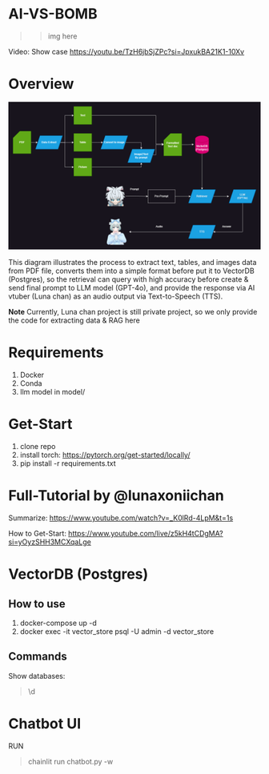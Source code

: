 # AI-VS-BOMB

>> img here

Video: Show case
https://youtu.be/TzH6jbSjZPc?si=JpxukBA21K1-10Xv

# Overview

![Diagram](./resources/diagram.png)

This diagram illustrates the process to extract text, tables, and images data from PDF file, converts them into a simple format before put it to VectorDB (Postgres), so the retrieval can query with high accuracy before create & send final prompt to LLM model (GPT-4o), and provide the response via AI vtuber (Luna chan) as an audio output via Text-to-Speech (TTS).

**Note** Currently, Luna chan project is still private project, so we only provide the code for extracting data & RAG here

# Requirements
1) Docker
2) Conda
3) llm model in model/

# Get-Start
1) clone repo
2) install torch: https://pytorch.org/get-started/locally/
3) pip install -r requirements.txt

# Full-Tutorial by @lunaxoniichan
Summarize: https://www.youtube.com/watch?v=_K0lRd-4LpM&t=1s

How to Get-Start: https://www.youtube.com/live/z5kH4tCDgMA?si=yOyzSHH3MCXqaLge

# VectorDB (Postgres)
## How to use
1) docker-compose up -d
2) docker exec -it vector_store psql -U admin -d vector_store

## Commands
Show databases: 
> \d

# Chatbot UI
RUN
> chainlit run chatbot.py -w
